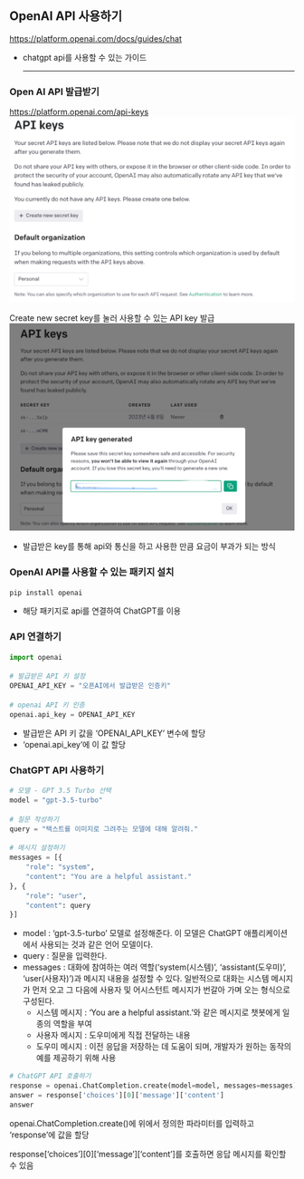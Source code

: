 ## OpenAI API 사용하기
https://platform.openai.com/docs/guides/chat

- chatgpt api를 사용할 수 있는 가이드<hr>

### Open AI API 발급받기
https://platform.openai.com/api-keys
![img.png](img.png)

Create new secret key를 눌러 사용할 수 있는 API key 발급
![img_1.png](img_1.png)
- 발급받은 key를 통해 api와 통신을 하고 사용한 만큼 요금이 부과가 되는 방식

### OpenAI API를 사용할 수 있는 패키지 설치
```pip install openai```
- 해당 패키지로 api를 연결하여 ChatGPT를 이용

### API 연결하기
```python
import openai

# 발급받은 API 키 설정
OPENAI_API_KEY = "오픈AI에서 발급받은 인증키"

# openai API 키 인증
openai.api_key = OPENAI_API_KEY
```
- 발급받은 API 키 값을 ‘OPENAI_API_KEY’ 변수에 할당
- ‘openai.api_key’에 이 값 할당

### ChatGPT API 사용하기
```python
# 모델 - GPT 3.5 Turbo 선택
model = "gpt-3.5-turbo"

# 질문 작성하기
query = "텍스트를 이미지로 그려주는 모델에 대해 알려줘."

# 메시지 설정하기
messages = [{
    "role": "system",
    "content": "You are a helpful assistant."
}, {
    "role": "user",
    "content": query
}]
```

- model : ‘gpt-3.5-turbo’ 모델로 설정해준다. 이 모델은 ChatGPT 애플리케이션에서 사용되는 것과 같은 언어 모델이다.
- query : 질문을 입력한다.
- messages : 대화에 참여하는 여러 역할(‘system(시스템)’, ‘assistant(도우미)’, ‘user(사용자)’)과 메시지 내용을 설정할 수 있다. 일반적으로 대화는 시스템 메시지가 먼저 오고 그 다음에 사용자 및 어시스턴트 메시지가 번갈아 가며 오는 형식으로 구성된다.
  - 시스템 메시지 : ‘You are a helpful assistant.’와 같은 메시지로 챗봇에게 일종의 역할을 부여
  - 사용자 메시지 : 도우미에게 직접 전달하는 내용
  - 도우미 메시지 : 이전 응답을 저장하는 데 도움이 되며, 개발자가 원하는 동작의 예를 제공하기 위해 사용

```python
# ChatGPT API 호출하기
response = openai.ChatCompletion.create(model=model, messages=messages)
answer = response['choices'][0]['message']['content']
answer
```
openai.ChatCompletion.create()에 위에서 정의한 파라미터를 입력하고 ‘response’에 값을 할당

response[‘choices’][0][‘message’][‘content’]를 호출하면 응답 메시지를 확인할 수 있음